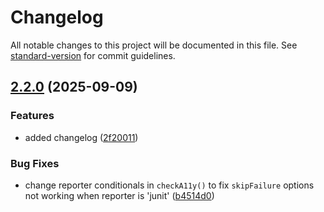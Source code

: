 # Changelog

All notable changes to this project will be documented in this file. See [standard-version](https://github.com/conventional-changelog/standard-version) for commit guidelines.

## [2.2.0](https://github.com/abhinaba-ghosh/axe-playwright/compare/v2.1.0...v2.2.0) (2025-09-09)


### Features

* added changelog ([2f20011](https://github.com/abhinaba-ghosh/axe-playwright/commit/2f2001164befa5bb708e694242e1b76212f211ce))


### Bug Fixes

* change reporter conditionals in `checkA11y()` to fix `skipFailure` options not working when reporter is 'junit' ([b4514d0](https://github.com/abhinaba-ghosh/axe-playwright/commit/b4514d043ed747ab7079241f3dbb3670e12ce2f0))
